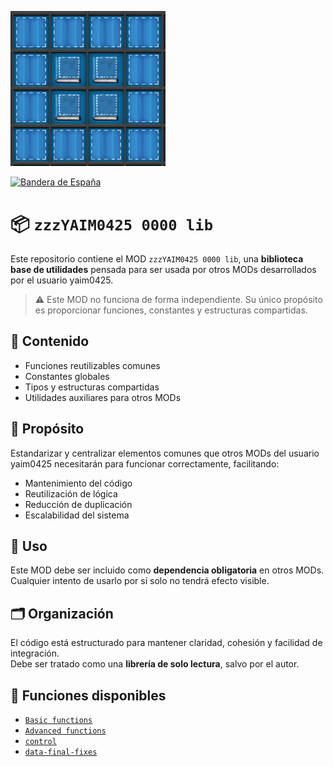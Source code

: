 ![](./thumbnail.png)

[![Bandera de España](https://flagcdn.com/20x15/es.png)](../../README.md)

# 📦 `zzzYAIM0425 0000 lib`

Este repositorio contiene el MOD `zzzYAIM0425 0000 lib`, una **biblioteca base de utilidades** pensada para ser usada por otros MODs desarrollados por el usuario yaim0425.

> ⚠️ Este MOD no funciona de forma independiente. Su único propósito es proporcionar funciones, constantes y estructuras compartidas.

## 🧩 Contenido

- Funciones reutilizables comunes
- Constantes globales
- Tipos y estructuras compartidas
- Utilidades auxiliares para otros MODs

## 🧭 Propósito

Estandarizar y centralizar elementos comunes que otros MODs del usuario yaim0425 necesitarán para funcionar correctamente, facilitando:

- Mantenimiento del código
- Reutilización de lógica
- Reducción de duplicación
- Escalabilidad del sistema

## 📌 Uso

Este MOD debe ser incluido como **dependencia obligatoria** en otros MODs.  
Cualquier intento de usarlo por sí solo no tendrá efecto visible.

## 🗂️ Organización

El código está estructurado para mantener claridad, cohesión y facilidad de integración.  
Debe ser tratado como una **librería de solo lectura**, salvo por el autor.

## 📘 Funciones disponibles

- [`Basic functions`](./Basic%20functions.md)
- [`Advanced functions`](./Advanced%20functions.md)
- [`control`](./control.md)
- [`data-final-fixes`](./data-final-fixes.md)
